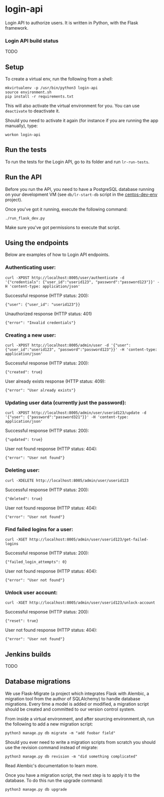 # login-api

Login API to authorize users. It is written in Python, with the Flask framework.  

### Login API build status

TODO

## Setup

To create a virtual env, run the following from a shell:

    mkvirtualenv -p /usr/bin/python3 login-api
    source environment.sh
    pip install -r requirements.txt

This will also activate the virtual environment for you. You can use
`deactivate` to deactivate it.

Should you need to activate it again (for instance if you are running the app
manually), type:

    workon login-api

## Run the tests

To run the tests for the Login API, go to its folder and run `lr-run-tests`.

## Run the API

Before you run the API, you need to have a PostgreSQL database running  on your development VM (see `db/lr-start-db`
script in the [centos-dev-env](https://github.com/LandRegistry/centos-dev-env) project).

Once you've got it running, execute the following command:

    ./run_flask_dev.py

Make sure you've got permissions to execute that script.

## Using the endpoints

Below are examples of how to Login API endpoints.


### Authenticating user:

    curl -XPOST http://localhost:8005/user/authenticate -d '{"credentials": {"user_id":"userid123", "password":"password123"}}' -H 'content-type: application/json'

Successful response (HTTP status: 200):

    {"user": {"user_id": "userid123"}}

Unauthorized response (HTTP status: 401)

    {"error": "Invalid credentials"}

### Creating a new user:

    curl -XPOST http://localhost:8005/admin/user -d '{"user": {"user_id":"userid123", "password":"password123"}}' -H 'content-type: application/json'

Successful response (HTTP status: 200):

    {"created": true}

User already exists response (HTTP status: 409):

    {"error": "User already exists"}

### Updating user data (currently just the password):

    curl -XPOST http://localhost:8005/admin/user/userid123/update -d '{"user": {"password":"password321"}}' -H 'content-type: application/json'

Successful response (HTTP status: 200):

    {"updated": true}

User not found response (HTTP status: 404):

    {"error": "User not found"}

### Deleting user:

    curl -XDELETE http://localhost:8005/admin/user/userid123

Successful response (HTTP status: 200):

    {"deleted": true}

User not found response (HTTP status: 404):

    {"error": "User not found"}

### Find failed logins for a user:

    curl -XGET http://localhost:8005/admin/user/userid123/get-failed-logins

Successful response (HTTP status: 200):

    {"failed_login_attempts": 0}

User not found response (HTTP status: 404):

    {"error": "User not found"}

### Unlock user account:

    curl -XGET http://localhost:8005/admin/user/userid123/unlock-account

Successful response (HTTP status: 200):

    {"reset": true}

User not found response (HTTP status: 404):

    {"error": "User not found"}

## Jenkins builds

TODO

## Database migrations

We use Flask-Migrate (a project which integrates Flask with Alembic, a migration
tool from the author of SQLAlchemy) to handle database migrations. Every time a
model is added or modified, a migration script should be created and committed
to our version control system.

From inside a virtual environment, and after sourcing environment.sh, run the
following to add a new migration script:

    python3 manage.py db migrate -m "add foobar field"

Should you ever need to write a migration scripts from scratch you should use
the revision command instead of migrate:

    python3 manage.py db revision -m "did something complicated"

Read Alembic's documentation to learn more.

Once you have a migration script, the next step is to apply it to the database.
To do this run the upgrade command:

    python3 manage.py db upgrade
